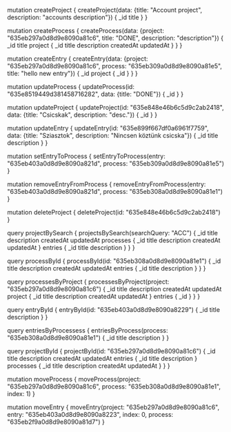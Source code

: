 mutation createProject {
  createProject(data: {title: "Account project", description: "accounts description"}) {
    _id
    title
  }
}

mutation createProcess {
  createProcess(data: {project: "635eb297a0d8d9e8090a81c6", title: "DONE", description: "description"}) {
    _id
    title
    project {
      _id
      title
      description
      createdAt
      updatedAt
    }
  }
}

mutation createEntry {
  createEntry(data: {project: "635eb297a0d8d9e8090a81c6", process: "635eb309a0d8d9e8090a81e5", title: "hello new entry"}) {
    _id
    project {
      _id
    }
  }
}

mutation updateProcess {
  updateProcess(id: "635e8519449d381458716282", data: {title: "DONE"}) {
    _id
  }
}

mutation updateProject {
  updateProject(id: "635e848e46b6c5d9c2ab2418", data: {title: "Csicskak", description: "desc."}) {
    _id
  }
}

mutation updateEntry {
  updateEntry(id: "635e899f667df0a6961f7759", data: {title: "Sziasztok", description: "Nincsen köztünk csicska"}) {
    _id
    title
    description
  }
}

mutation setEntryToProcess {
  setEntryToProcess(entry: "635eb403a0d8d9e8090a821d", process: "635eb309a0d8d9e8090a81e5")
}

mutation removeEntryFromProcess {
  removeEntryFromProcess(entry: "635eb403a0d8d9e8090a821d", process: "635eb308a0d8d9e8090a81e1")
}

mutation deleteProject {
  deleteProject(id: "635e848e46b6c5d9c2ab2418")
}

query projectBySearch {
  projectsBySearch(searchQuery: "ACC") {
    _id
    title
    description
    createdAt
    updatedAt
    processes {
      _id
      title
      description
      createdAt
      updatedAt
    }
    entries {
      _id
      title
      description
    }
  }
}

query processById {
  processById(id: "635eb308a0d8d9e8090a81e1") {
    _id
    title
    description
    createdAt
    updatedAt
    entries {
      _id
      title
      description
    }
  }
}

query processesByProject {
  processesByProject(project: "635eb297a0d8d9e8090a81c6") {
    _id
    title
    description
    createdAt
    updatedAt
    project {
      _id
      title
      description
      createdAt
      updatedAt
    }
    entries {
      _id
    }
  }
}

query entryById {
  entryById(id: "635eb403a0d8d9e8090a8229") {
    _id
    title
    description
  }
}

query entriesByProcessess {
  entriesByProcess(process: "635eb308a0d8d9e8090a81e1") {
    _id
    title
    description
  }
}

query projectById {
  projectById(id: "635eb297a0d8d9e8090a81c6") {
    _id
    title
    description
    createdAt
    updatedAt
    entries {
      _id
      title
      description
    }
    processes {
      _id
      title
      description
      createdAt
      updatedAt
    }
  }
}

mutation moveProcess {
  moveProcess(project: "635eb297a0d8d9e8090a81c6", process: "635eb308a0d8d9e8090a81e1", index: 1)
}

mutation moveEntry {
  moveEntry(project: "635eb297a0d8d9e8090a81c6", entry: "635eb403a0d8d9e8090a8223", index: 0, process: "635eb2f9a0d8d9e8090a81d7")
}
